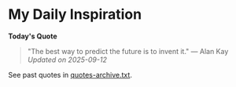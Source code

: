 # My Daily Inspiration

**Today's Quote**  
> "The best way to predict the future is to invent it." — Alan Kay  
*Updated on 2025-09-12*

See past quotes in [quotes-archive.txt](quotes-archive.txt).